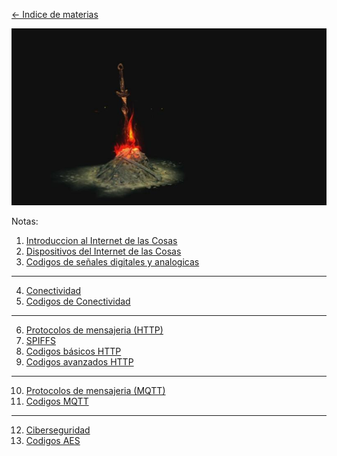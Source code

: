 [<- Indice de materias](../Indice%20de%20materias.md)

![hogueraDS](../imagenes/hogueraDS.png)

Notas:

1. [Introduccion al Internet de las Cosas](apuntes/Introduccion%20al%20Internet%20de%20las%20Cosas.md)
2. [Dispositivos del Internet de las Cosas](apuntes/Dispositivos%20del%20Internet%20de%20las%20Cosas.md)
3. [Codigos de señales digitales y analogicas](Codigos%20de%20se%C3%B1ales%20digitales%20y%20analogicas.md)
---
4. [Conectividad](Conectividad.md)
5. [Codigos de Conectividad](Codigos%20de%20Conectividad.md)
---
6. [Protocolos de mensajeria (HTTP)](Protocolos%20de%20mensajeria%20(HTTP).md)
7. [SPIFFS](SPIFFS.md)
8. [Codigos básicos HTTP](Codigos%20b%C3%A1sicos%20HTTP.md)
9. [Codigos avanzados HTTP](Codigos%20avanzados%20HTTP.md)
---
10. [Protocolos de mensajeria (MQTT)](Protocolos%20de%20mensajeria%20(MQTT).md)
11. [Codigos MQTT](Codigos%20MQTT.md)
---
12. [Ciberseguridad](Ciberseguridad.md)
13. [Codigos AES](Codigos%20AES.md)